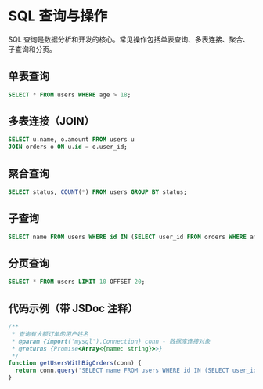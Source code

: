 # SQL 查询与操作

SQL 查询是数据分析和开发的核心。常见操作包括单表查询、多表连接、聚合、子查询和分页。

## 单表查询
```sql
SELECT * FROM users WHERE age > 18;
```

## 多表连接（JOIN）
```sql
SELECT u.name, o.amount FROM users u
JOIN orders o ON u.id = o.user_id;
```

## 聚合查询
```sql
SELECT status, COUNT(*) FROM users GROUP BY status;
```

## 子查询
```sql
SELECT name FROM users WHERE id IN (SELECT user_id FROM orders WHERE amount > 100);
```

## 分页查询
```sql
SELECT * FROM users LIMIT 10 OFFSET 20;
```

## 代码示例（带 JSDoc 注释）
```js
/**
 * 查询有大额订单的用户姓名
 * @param {import('mysql').Connection} conn - 数据库连接对象
 * @returns {Promise<Array<{name: string}>>}
 */
function getUsersWithBigOrders(conn) {
  return conn.query('SELECT name FROM users WHERE id IN (SELECT user_id FROM orders WHERE amount > 100)');
}
``` 